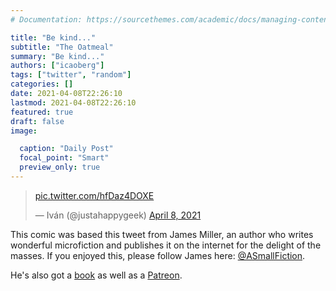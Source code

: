 ```yaml
---
# Documentation: https://sourcethemes.com/academic/docs/managing-content/

title: "Be kind..."
subtitle: "The Oatmeal"
summary: "Be kind..."
authors: ["icaoberg"]
tags: ["twitter", "random"]
categories: []
date: 2021-04-08T22:26:10
lastmod: 2021-04-08T22:26:10
featured: true
draft: false
image:

  caption: "Daily Post"
  focal_point: "Smart"
  preview_only: true
---
```


<blockquote class="twitter-tweet"><p lang="und" dir="ltr"><a href="https://t.co/hfDaz4DOXE">pic.twitter.com/hfDaz4DOXE</a></p>&mdash; Iván (@justahappygeek) <a href="https://twitter.com/justahappygeek/status/1380178794900783107?ref_src=twsrc%5Etfw">April 8, 2021</a></blockquote> <script async src="https://platform.twitter.com/widgets.js" charset="utf-8"></script>

This comic was based this tweet from James Miller, an author who writes wonderful microfiction and publishes it on the internet for the delight of the masses. If you enjoyed this, please follow James here: [@ASmallFiction](https://twitter.com/ASmallFiction).

He's also got a [book](https://t.co/PojpLa9kRN?amp=1) as well as a [Patreon](https://t.co/YRgpoPzkOP?amp=1).
